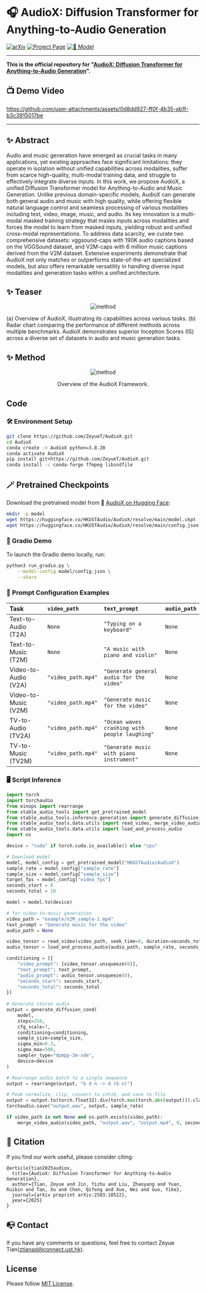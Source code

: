 # 🎧 AudioX: Diffusion Transformer for Anything-to-Audio Generation

[![arXiv](https://img.shields.io/badge/arXiv-2503.10522-brightgreen.svg?style=flat-square)](https://arxiv.org/abs/2503.10522)
[![Project Page](https://img.shields.io/badge/GitHub.io-Project-blue?logo=Github&style=flat-square)](https://zeyuet.github.io/AudioX/)
[![🤗 Model](https://img.shields.io/badge/%F0%9F%A4%97%20Hugging%20Face-Model-blue)](https://huggingface.co/HKUSTAudio/AudioX)


---

**This is the official repository for "[AudioX: Diffusion Transformer for Anything-to-Audio Generation](https://arxiv.org/pdf/2503.10522)".**


## 📺 Demo Video

https://github.com/user-attachments/assets/0d8dd927-ff0f-4b35-ab1f-b3c3915017be

---


## ✨ Abstract

Audio and music generation have emerged as crucial tasks in many applications, yet existing approaches face significant limitations: they operate in isolation without unified capabilities across modalities, suffer from scarce high-quality, multi-modal training data, and struggle to effectively integrate diverse inputs. In this work, we propose AudioX, a unified Diffusion Transformer model for Anything-to-Audio and Music Generation. Unlike previous domain-specific models, AudioX can generate both general audio and music with high quality, while offering flexible natural language control and seamless processing of various modalities including text, video, image, music, and audio. Its key innovation is a multi-modal masked training strategy that masks inputs across modalities and forces the model to learn from masked inputs, yielding robust and unified cross-modal representations. To address data scarcity, we curate two comprehensive datasets: vggsound-caps with 190K audio captions based on the VGGSound dataset, and V2M-caps with 6 million music captions derived from the V2M dataset. Extensive experiments demonstrate that AudioX not only matches or outperforms state-of-the-art specialized models, but also offers remarkable versatility in handling diverse input modalities and generation tasks within a unified architecture.


## ✨ Teaser

<p align="center">
  <img src="https://github.com/user-attachments/assets/ea723225-f9c8-4ca2-8837-2c2c08189bdd" alt="method">
</p>
<p style="text-align: left;">(a) Overview of AudioX, illustrating its capabilities across various tasks. (b) Radar chart comparing the performance of different methods across multiple benchmarks. AudioX demonstrates superior Inception Scores (IS) across a diverse set of datasets in audio and music generation tasks.</p>


## ✨ Method

<p align="center">
  <img src="https://github.com/user-attachments/assets/94ea3df0-8c66-4259-b681-791ee41bada8" alt="method">
</p>
<p align="center">Overview of the AudioX Framework.</p>



## Code


### 🛠️ Environment Setup

```bash
git clone https://github.com/ZeyueT/AudioX.git
cd AudioX
conda create -n AudioX python=3.8.20
conda activate AudioX
pip install git+https://github.com/ZeyueT/AudioX.git
conda install -c conda-forge ffmpeg libsndfile

```

## 🪄 Pretrained Checkpoints

Download the pretrained model from 🤗 [AudioX on Hugging Face](https://huggingface.co/HKUSTAudio/AudioX):

```bash
mkdir -p model
wget https://huggingface.co/HKUSTAudio/AudioX/resolve/main/model.ckpt -O model/model.ckpt
wget https://huggingface.co/HKUSTAudio/AudioX/resolve/main/config.json -O model/config.json
```

### 🤗 Gradio Demo

To launch the Gradio demo locally, run:

```bash
python3 run_gradio.py \
    --model-config model/config.json \
    --share
```


### 🎯 Prompt Configuration Examples

| Task                 | `video_path`       | `text_prompt`                                 | `audio_path` |
|:---------------------|:-------------------|:----------------------------------------------|:-------------|
| Text-to-Audio (T2A)  | `None`             | `"Typing on a keyboard"`                      | `None`       |
| Text-to-Music (T2M)  | `None`             | `"A music with piano and violin"`             | `None`       |
| Video-to-Audio (V2A) | `"video_path.mp4"` | `"Generate general audio for the video"`      | `None`       |
| Video-to-Music (V2M) | `"video_path.mp4"` | `"Generate music for the video"`              | `None`       |
| TV-to-Audio (TV2A)   | `"video_path.mp4"` | `"Ocean waves crashing with people laughing"` | `None`       |
| TV-to-Music (TV2M)   | `"video_path.mp4"` | `"Generate music with piano instrument"`      | `None`       |

### 🖥️ Script Inference

```python
import torch
import torchaudio
from einops import rearrange
from stable_audio_tools import get_pretrained_model
from stable_audio_tools.inference.generation import generate_diffusion_cond
from stable_audio_tools.data.utils import read_video, merge_video_audio
from stable_audio_tools.data.utils import load_and_process_audio
import os

device = "cuda" if torch.cuda.is_available() else "cpu"

# Download model
model, model_config = get_pretrained_model("HKUSTAudio/AudioX")
sample_rate = model_config["sample_rate"]
sample_size = model_config["sample_size"]
target_fps = model_config["video_fps"]
seconds_start = 0
seconds_total = 10

model = model.to(device)

# for video-to-music generation
video_path = "example/V2M_sample-1.mp4"
text_prompt = "Generate music for the video" 
audio_path = None

video_tensor = read_video(video_path, seek_time=0, duration=seconds_total, target_fps=target_fps)
audio_tensor = load_and_process_audio(audio_path, sample_rate, seconds_start, seconds_total)

conditioning = [{
    "video_prompt": [video_tensor.unsqueeze(0)],        
    "text_prompt": text_prompt,
    "audio_prompt": audio_tensor.unsqueeze(0),
    "seconds_start": seconds_start,
    "seconds_total": seconds_total
}]
    
# Generate stereo audio
output = generate_diffusion_cond(
    model,
    steps=250,
    cfg_scale=7,
    conditioning=conditioning,
    sample_size=sample_size,
    sigma_min=0.3,
    sigma_max=500,
    sampler_type="dpmpp-3m-sde",
    device=device
)

# Rearrange audio batch to a single sequence
output = rearrange(output, "b d n -> d (b n)")

# Peak normalize, clip, convert to int16, and save to file
output = output.to(torch.float32).div(torch.max(torch.abs(output))).clamp(-1, 1).mul(32767).to(torch.int16).cpu()
torchaudio.save("output.wav", output, sample_rate)

if video_path is not None and os.path.exists(video_path):
    merge_video_audio(video_path, "output.wav", "output.mp4", 0, seconds_total)

```


## 🚀 Citation

If you find our work useful, please consider citing:

```
@article{tian2025audiox,
  title={AudioX: Diffusion Transformer for Anything-to-Audio Generation},
  author={Tian, Zeyue and Jin, Yizhu and Liu, Zhaoyang and Yuan, Ruibin and Tan, Xu and Chen, Qifeng and Xue, Wei and Guo, Yike},
  journal={arXiv preprint arXiv:2503.10522},
  year={2025}
}
```

## 📭 Contact

If you have any comments or questions, feel free to contact Zeyue Tian(ztianad@connect.ust.hk).

## License

Please follow [MIT License](./LICENSE).
